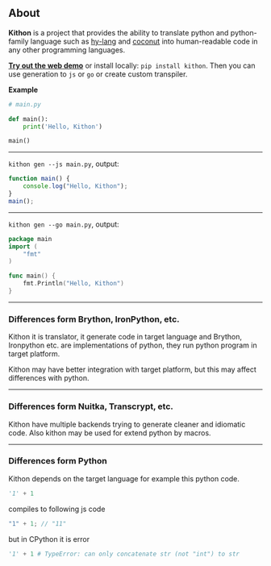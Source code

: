 About
-----

**Kithon** is a project that provides the ability to translate python and python-family language such as
[hy-lang](https://github.com/hylang/hy) and [coconut](https://github.com/evhub/coconut)
into human-readable code in any other programming languages.

**[Try out the web demo](https://alploskov.github.io/kithon-site/demo/)** or install locally: `pip install kithon`. Then you can use generation to `js` or `go` or create custom transpiler.

**Example**

```python
# main.py

def main():
	print('Hello, Kithon')

main()
```
---
`kithon gen --js main.py`, output:
```js
function main() {
	console.log("Hello, Kithon");
}
main();
```
---
`kithon gen --go main.py`, output:
```go
package main
import (
	"fmt"
)

func main() {
	fmt.Println("Hello, Kithon")
}
```

---

### Differences form Brython, IronPython, etc.

Kithon it is translator, it generate code in target language and Brython, Ironpython etc. are implementations of python, they run python program in target platform.

Kithon may have better integration with target platform, but this may affect differences with python.

---

### Differences form Nuitka, Transcrypt, etc.

Kithon have multiple backends trying to generate cleaner and idiomatic code. Also kithon may be used for extend python by macros.

---

### Differences form Python

Kithon depends on the target language for example this python code.

```python
'1' + 1
```

compiles to following js code 

```js
"1" + 1; // "11"
```

but in CPython it is error

```python
'1' + 1 # TypeError: can only concatenate str (not "int") to str
```
